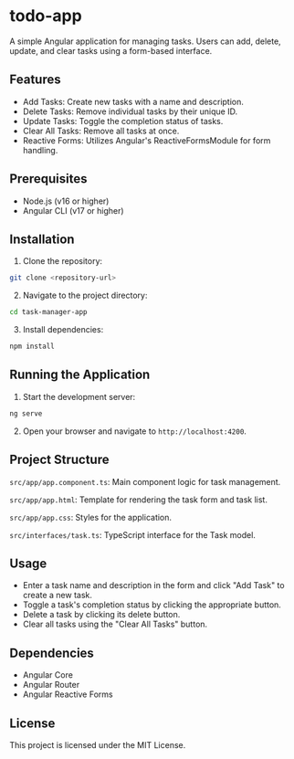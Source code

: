 # todo-app

A simple Angular application for managing tasks. Users can add, delete, update, and clear tasks using a form-based interface.

## Features
- Add Tasks: Create new tasks with a name and description.
- Delete Tasks: Remove individual tasks by their unique ID.
- Update Tasks: Toggle the completion status of tasks.
- Clear All Tasks: Remove all tasks at once.
- Reactive Forms: Utilizes Angular's ReactiveFormsModule for form handling.

## Prerequisites
- Node.js (v16 or higher)
- Angular CLI (v17 or higher)

## Installation
1. Clone the repository:
```bash
git clone <repository-url>
```
2. Navigate to the project directory:
```bash
cd task-manager-app
```
3. Install dependencies:
```bash
npm install
```

## Running the Application
1. Start the development server:
```bash
ng serve
```
2. Open your browser and navigate to ```http://localhost:4200```.

## Project Structure
```src/app/app.component.ts```: Main component logic for task management.

```src/app/app.html```: Template for rendering the task form and task list.

```src/app/app.css```: Styles for the application.
   
```src/interfaces/task.ts```: TypeScript interface for the Task model.

## Usage
- Enter a task name and description in the form and click "Add Task" to create a new task.
- Toggle a task's completion status by clicking the appropriate button.
- Delete a task by clicking its delete button.
- Clear all tasks using the "Clear All Tasks" button.

## Dependencies
- Angular Core
- Angular Router
- Angular Reactive Forms

## License

This project is licensed under the MIT License.
